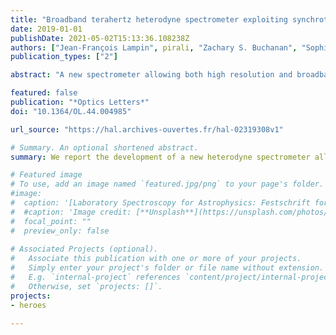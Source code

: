 ```yaml
---
title: "Broadband terahertz heterodyne spectrometer exploiting synchrotron radiation at megahertz resolution"
date: 2019-01-01
publishDate: 2021-05-02T15:13:36.108238Z
authors: ["Jean-François Lampin", pirali, "Zachary S. Buchanan", "Sophie Eliet", martin-drumel, "Johan Turut", "Pascale Roy", "Francis Hindle", "Gaël Mouret"]
publication_types: ["2"]

abstract: "A new spectrometer allowing both high resolution and broadband coverage in the terahertz (THz) domain is proposed. This instrument exploits the heterodyne technique between broadband synchrotron radiation and a quantum-cascade-laser-based molecular THz laser that acts as the local oscillator. Proof of principle for exploitation for spectroscopy is provided by the recording of molecular absorptions of hydrogen sulfide (H$_2$S) and methanol (CH$_3$OH) around 1.073 THz. Ultimately, the spectrometer will enable to cover the 1–4 THz region in 5 GHz windows at Doppler resolution."

featured: false
publication: "*Optics Letters*"
doi: "10.1364/OL.44.004985"

url_source: "https://hal.archives-ouvertes.fr/hal-02319308v1"

# Summary. An optional shortened abstract.
summary: We report the development of a new heterodyne spectrometer allowing both high resolution and broadband coverage in the THz domain by exploiting broadband synchrotron radiation and a QCL-based molecular THz laser.

# Featured image
# To use, add an image named `featured.jpg/png` to your page's folder. 
#image:
#  caption: '[Laboratory Spectroscopy for Astrophysics: Festschrift for Stephan Schlemmer](https://www.sciencedirect.com/journal/journal-of-molecular-spectroscopy/special-issue/104G321Z9MJ) (Special Issue)'
#  #caption: 'Image credit: [**Unsplash**](https://unsplash.com/photos/s9CC2SKySJM)'
#  focal_point: ""
#  preview_only: false
  
# Associated Projects (optional).
#   Associate this publication with one or more of your projects.
#   Simply enter your project's folder or file name without extension.
#   E.g. `internal-project` references `content/project/internal-project/index.md`.
#   Otherwise, set `projects: []`.
projects:
- heroes

---
```


